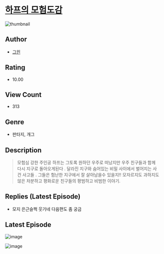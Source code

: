 # [하프의 모험도감](https://comic.naver.com/bestChallenge/list?titleId=811066)
![thumbnail](https://image-comic.pstatic.net/user_contents_data/challenge_comic/2023/05/25/100163/upload_3775201100688798000_480x623.jpeg)

## Author
- [그읜](https://comic.naver.com/artistTitle?id=100163)

## Rating
- 10.00

## View Count
- 313

## Genre
- 판타지, 개그

## Description
> 모험심 강한 주인공 하프는 그토록 원하던 우주로 떠났지만 우주 친구들과 함께 다시 지구로 돌아오게된다 . 달라진 지구와 숨어있는 비밀 사이에서 벌어지는 사건 사고들 . 그들은 험난한 지구에서 잘 살아남을수 있을지!! 모자르지도 과하지도 않은 차분하고 평화로운 친구들의 평범하고 비범한 이야기.

## Replies (Latest Episode)
- 모지 은근슬쩍 웃기네 다음편도 좀 궁금

## Latest Episode
![image](https://image-comic.pstatic.net/user_contents_data/challenge_comic/2023/05/26/100163/upload_7378645737604801077.jpeg)

![image](https://image-comic.pstatic.net/user_contents_data/challenge_comic/2023/05/26/100163/upload_3762250850990700342.jpeg)
